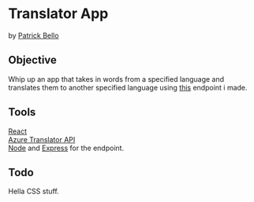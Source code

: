 # Translator App  
by [Patrick Bello](https://github.com/mayorbcode)  

## Objective  
Whip up an app that takes in words from a specified language and translates them to another specified language using [this](https://github.com/mayorbcode/translator-endpoint) endpoint i made.  

## Tools  
[React](https://reactjs.org/)  
[Azure Translator API](https://azure.microsoft.com/en-us/services/cognitive-services/translator/)  
[Node](https://nodejs.org/en/) and [Express](https://expressjs.com/) for the endpoint.  

## Todo  
Hella CSS stuff.  